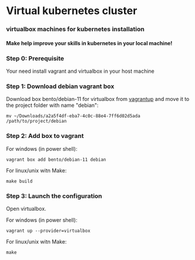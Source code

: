 # Virtual kubernetes cluster
### virtualbox machines for kubernetes installation
#### Make help improve your skills in kubernetes in your local machine!

### Step 0: Prerequisite

Your need install vagrant and virtualbox in your host machine

### Step 1: Download debian vagrant box

Download box bento/debian-11 for virtualbox from [vagrantup](https://app.vagrantup.com/bento/boxes/debian-11.5 "vagrantup") and move it to the project folder with name "debian":

```
mv ~/Downloads/a2a5f4df-eba7-4c0c-88e4-7ff6d02d5ada /path/to/project/debian
```

### Step 2: Add box to vagrant

For windows (in power shell):

``vagrant box add bento/debian-11 debian``

For linux/unix witn Make:

``make build``

### Step 3: Launch the configuration

Open virtualbox.

For windows (in power shell):

``vagrant up --provider=virtualbox``

For linux/unix witn Make:

``make``

